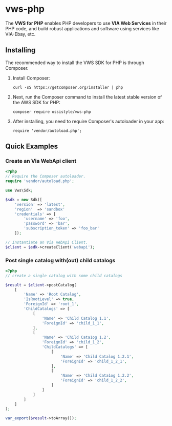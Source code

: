 vws-php
=======

The **VWS for PHP** enables PHP developers to use **VIA Web Services** in their PHP code, and build robust applications and software using services like VIA-Ebay, etc.

Installing
----------

The recommended way to install the VWS SDK for PHP is through Composer.

1.	Install Composer:

	```
	curl -sS https://getcomposer.org/installer | php
	```

2.	Next, run the Composer command to install the latest stable version of the AWS SDK for PHP:

	```
	composer require ossistyle/vws-php
	```

3.	After installing, you need to require Composer's autoloader in your app:

	```
	require 'vendor/autoload.php';
	```

Quick Examples
--------------

### Create an Via WebApi client

```php
<?php
// Require the Composer autoloader.
require 'vendor/autoload.php';

use Vws\Sdk;

$sdk = new Sdk([
    'version' => 'latest',
    'region'  => 'sandbox'
    'credentials' => [
        'username' => 'foo',
        'password' => 'bar',
        'subscription_token' => 'foo_bar'
    ]);

// Instantiate an Via WebApi Client.
$client = $sdk->createClient('webapi');

```

### Post single catalog with(out) child catalogs

```php
<?php
// create a single catalog with some child catalogs

$result = $client->postCatalog(
    [
        'Name' => 'Root Catalog',
        'IsRootLevel' => true,
        'ForeignId' => 'root_1',
        'ChildCatalogs' => [
            [
                'Name' => 'Child Catalog 1.1',
                'ForeignId' => 'child_1_1',
            ],
            [
                'Name' => 'Child Cata1og 1.2',
                'ForeignId' => 'child_1_2',
                'ChildCatalogs' => [
                    [
                        'Name' => 'Child Catalog 1.2.1',
                        'ForeignId' => 'child_1_2_1',
                    ],
                    [
                        'Name' => 'Child Cata1og 1.2.2',
                        'ForeignId' => 'child_1_2_2',
                    ]
                ]
            ]
        ]
    ]
);

var_export($result->toArray());

```
